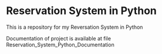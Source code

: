 # Reservation System in Python

This is a repository for my Reversation System in Python

Documentation of project is available at file Reservation_System_Python_Documentation
